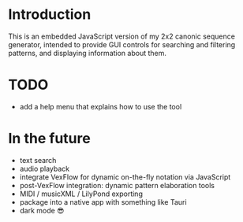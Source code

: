 # Introduction
This is an embedded JavaScript version of my 2x2 canonic sequence generator, intended to provide GUI controls for searching and filtering patterns, and displaying information about them.
# TODO
- add a help menu that explains how to use the tool
# In the future
- text search
- audio playback
- integrate VexFlow for dynamic on-the-fly notation via JavaScript
- post-VexFlow integration: dynamic pattern elaboration tools
- MIDI / musicXML / LilyPond exporting
- package into a native app with something like Tauri
- dark mode 😎